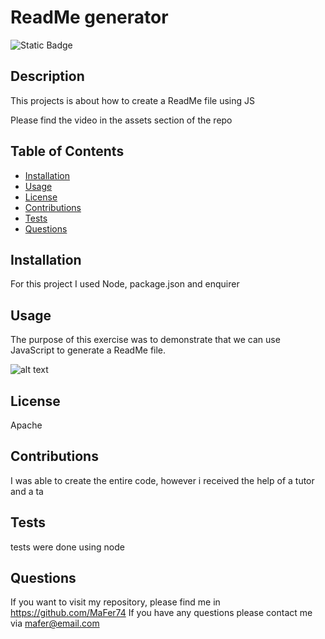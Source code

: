 # ReadMe generator
  ![Static Badge](https://img.shields.io/badge/license-Apache-blue)


## Description

This projects is about how to create a ReadMe file using JS

Please find the video in the assets section of the repo



## Table of Contents

* [Installation](#installation)
* [Usage](#usage)
* [License](#license)
* [Contributions](#contributions)
* [Tests](#tests)
* [Questions](#questions)


## Installation

For this project I used Node, package.json and enquirer

## Usage
The purpose of this exercise was to demonstrate that we can use JavaScript to generate a ReadMe file.

![alt text](assets/ReadMe_screenshot.png)

## License
Apache

## Contributions
I was able to create the entire code, however i received the help of a tutor and a ta

## Tests
tests were done using node

## Questions
If you want to visit my repository, please find me in https://github.com/MaFer74
If you have any questions please contact me via mafer@email.com








